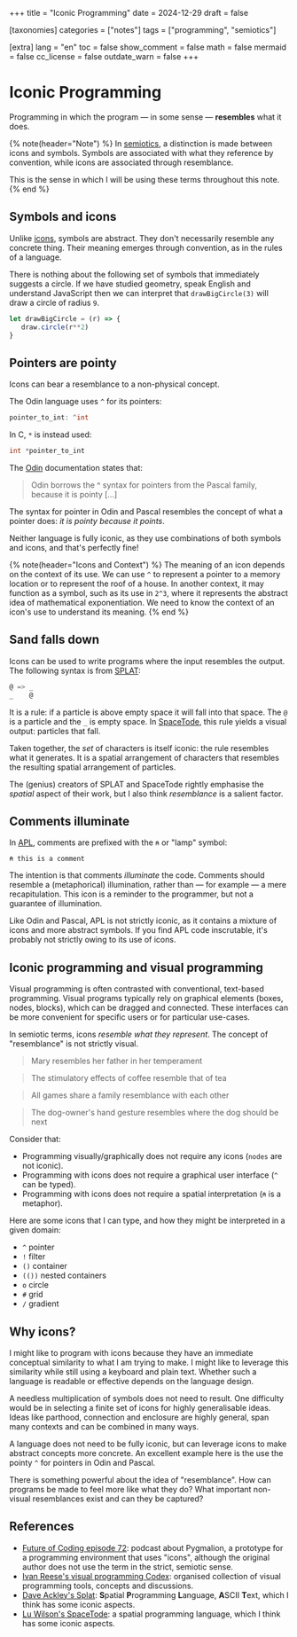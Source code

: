 +++
title = "Iconic Programming"
date = 2024-12-29
draft = false

[taxonomies]
categories = ["notes"]
tags = ["programming", "semiotics"]

[extra]
lang = "en"
toc = false
show_comment = false
math = false
mermaid = false
cc_license = false
outdate_warn = false
+++

# Iconic Programming

Programming in which the program — in some sense — **resembles** what it does.

{% note(header="Note") %} 
In [semiotics](https://en.wikipedia.org/wiki/Semiotics), a distinction is made
between icons and symbols. Symbols are associated with what they reference by
convention, while icons are associated through resemblance.

This is the sense in which I will be using these terms throughout this note.
{% end %}

## Symbols and icons

Unlike
[icons](https://en.wikipedia.org/wiki/Semiotic_theory_of_Charles_Sanders_Peirce#II._Icon,_index,_symbol),
symbols are abstract. They don't necessarily resemble any concrete thing. Their
meaning emerges through convention, as in the rules of a language.

There is nothing about the following set of symbols that immediately suggests a
circle. If we have studied geometry, speak English and understand JavaScript
then we can interpret that `drawBigCircle(3)` will draw a circle of radius `9`.

```js
let drawBigCircle = (r) => {
   draw.circle(r**2)
}
```

## Pointers are pointy

Icons can bear a resemblance to a non-physical concept.

The Odin language uses `^` for its pointers:

```c
pointer_to_int: ^int
```

In C, `*` is instead used:

```c
int *pointer_to_int
```

The [Odin](https://odin-lang.org/) documentation states that:

> Odin borrows the ^ syntax for pointers from the Pascal family, because it is pointy [...]

The syntax for pointer in Odin and Pascal resembles the concept of what a
pointer does: _it is pointy because it points_.

Neither language is fully iconic, as they use combinations of both symbols and
icons, and that's perfectly fine!

{% note(header="Icons and Context") %} 
The meaning of an icon depends on the context of its use. We can use `^` to
represent a pointer to a memory location or to represent the roof of a house.
In another context, it may function as a symbol, such as its use in `2^3`,
where it represents the abstract idea of mathematical exponentiation.
We need to know the context of an icon's use to understand its meaning.
{% end %}

## Sand falls down

Icons can be used to write programs where the input resembles the output.
The following syntax is from [SPLAT](https://github.com/DaveAckley/SPLAT/):

```go
@ => _
_    @
```

It is a rule: if a particle is above empty space it will fall into that space.
The `@` is a particle and the `_` is empty space. In
[SpaceTode](https://github.com/TodePond/SpaceTode), this rule yields a visual
output: particles that fall.

Taken together, the *set* of characters is itself iconic: the rule resembles
what it generates. It is a spatial arrangement of characters that resembles the
resulting spatial arrangement of particles.

The (genius) creators of SPLAT and SpaceTode rightly emphasise the _spatial_
aspect of their work, but I also think _resemblance_ is a salient factor.

## Comments illuminate

In [APL](https://en.wikipedia.org/wiki/APL_(programming_language)), comments
are prefixed with the `⍝` or "lamp" symbol:

```apl
⍝ this is a comment
```

The intention is that comments _illuminate_ the code. Comments should resemble
a (metaphorical) illumination, rather than — for example — a mere recapitulation.
This icon is a reminder to the programmer, but not a guarantee of illumination.

Like Odin and Pascal, APL is not strictly iconic, as it contains a mixture of
icons and more abstract symbols. If you find APL code inscrutable, it's probably not
strictly owing to its use of icons.

## Iconic programming and visual programming

Visual programming is often contrasted with conventional, text-based
programming. Visual programs typically rely on graphical elements (boxes,
nodes, blocks), which can be dragged and connected. These interfaces can be
more convenient for specific users or for particular use-cases.

In semiotic terms, icons _resemble what they represent_.
The concept of "resemblance" is not strictly visual.

> Mary resembles her father in her temperament

> The stimulatory effects of coffee resemble that of tea

> All games share a family resemblance with each other

> The dog-owner's hand gesture resembles where the dog should be next

Consider that:

* Programming visually/graphically does not require any icons (`nodes` are not iconic).
* Programming with icons does not require a graphical user interface (`^` can be typed).
* Programming with icons does not require a spatial interpretation (`⍝` is a metaphor).

Here are some icons that I can type, and how they might be interpreted in a given domain:

* `^` pointer
* `!` filter
* `()` container
* `(())` nested containers
* `o` circle
* `#` grid
* `/` gradient

## Why icons?

I might like to program with icons because they have an immediate conceptual
similarity to what I am trying to make. I might like to leverage this
similarity while still using a keyboard and plain text. Whether such a language
is readable or effective depends on the language design.

A needless multiplication of symbols does not need to result. One difficulty
would be in selecting a finite set of icons for highly generalisable ideas.
Ideas like parthood, connection and enclosure are highly general, span many
contexts and can be combined in many ways.

A language does not need to be fully iconic, but can leverage icons to make
abstract concepts more concrete. An excellent example here is the use the
pointy `^` for pointers in Odin and Pascal.

There is something powerful about the idea of "resemblance".
How can programs be made to feel more like what they do?
What important non-visual resemblances exist and can they be captured?

## References

* [Future of Coding episode 72](https://futureofcoding.org/episodes/072.html):
podcast about Pygmalion, a prototype for a programming environment that uses
"icons", although the original author does not use the term in the strict,
semiotic sense.
* [Ivan Reese's visual programming
Codex](https://github.com/ivanreese/visual-programming-codex): organised
collection of visual programming tools, concepts and discussions.
* [Dave Ackley's Splat](https://github.com/DaveAckley/SPLAT/): **S**patial
**P**rogramming **L**anguage, **A**SCII **T**ext, which I think has some
iconic aspects.
* [Lu Wilson's SpaceTode](https://github.com/TodePond/SpaceTode): a spatial
programming language, which I think has some iconic aspects.
